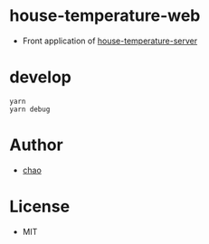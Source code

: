 # house-temperature-web

- Front application of [house-temperature-server](https://github.com/chao7150/house-temperature-server)

# develop

```
yarn
yarn debug
```

# Author

- [chao](https://chao.tokyo/)

# License

- MIT
